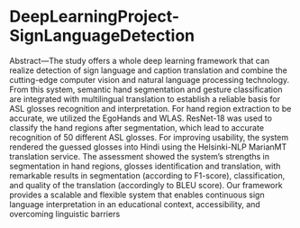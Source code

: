 # DeepLearningProject-SignLanguageDetection

Abstract—The study offers a whole deep learning framework
that can realize detection of sign language and caption translation
and combine the cutting-edge computer vision and natural
language processing technology. From this system, semantic
hand segmentation and gesture classification are integrated with
multilingual translation to establish a reliable basis for ASL
glosses recognition and interpretation. For hand region extraction
to be accurate, we utilized the EgoHands and WLAS. ResNet-18
was used to classify the hand regions after segmentation, which
lead to accurate recognition of 50 different ASL glosses. For
improving usability, the system rendered the guessed glosses into
Hindi using the Helsinki-NLP MarianMT translation service. The
assessment showed the system’s strengths in segmentation in hand
regions, glosses identification and translation, with remarkable
results in segmentation (according to F1-score), classification,
and quality of the translation (accordingly to BLEU score).
Our framework provides a scalable and flexible system that
enables continuous sign language interpretation in an educational
context, accessibility, and overcoming linguistic barriers
